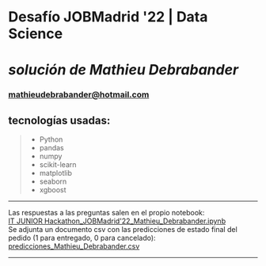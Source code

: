# **Desafío JOBMadrid '22 | Data Science**
# **_solución de Mathieu Debrabander_**
### mathieudebrabander@hotmail.com
## tecnologías usadas:
> - Python
> - pandas
> - numpy
> - scikit-learn
> - matplotlib
> - seaborn
> - xgboost
***
Las respuestas a las preguntas salen en el propio notebook:  
[IT JUNIOR Hackathon_JOBMadrid'22_Mathieu_Debrabander.ipynb](/IT%20JUNIOR%20Hackathon_JOBMadrid'22_Mathieu_Debrabander.ipynb)  
Se adjunta un documento csv con las predicciones de estado final del pedido (1 para entregado, 0 para cancelado):  
[predicciones_Mathieu_Debrabander.csv](/predicciones_Mathieu_Debrabander.csv) 
***
